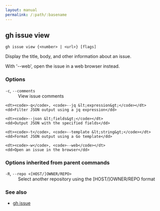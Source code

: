 ```yaml
---
layout: manual
permalink: /:path/:basename
---
```


## gh issue view

```
gh issue view {<number> | <url>} [flags]
```

Display the title, body, and other information about an issue.

With '--web', open the issue in a web browser instead.


### Options


<dl class="flags">
	<dt><code>-c</code>, <code>--comments</code></dt>
	<dd>View issue comments</dd>

	<dt><code>-q</code>, <code>--jq &lt;expression&gt;</code></dt>
	<dd>Filter JSON output using a jq expression</dd>

	<dt><code>--json &lt;fields&gt;</code></dt>
	<dd>Output JSON with the specified fields</dd>

	<dt><code>-t</code>, <code>--template &lt;string&gt;</code></dt>
	<dd>Format JSON output using a Go template</dd>

	<dt><code>-w</code>, <code>--web</code></dt>
	<dd>Open an issue in the browser</dd>
</dl>


### Options inherited from parent commands


<dl class="flags">
	<dt><code>-R</code>, <code>--repo &lt;[HOST/]OWNER/REPO&gt;</code></dt>
	<dd>Select another repository using the [HOST/]OWNER/REPO format</dd>
</dl>


### See also

* [gh issue](./gh_issue)
